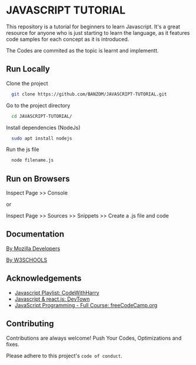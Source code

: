# JAVASCRIPT TUTORIAL

This repository is a tutorial for beginners to learn Javascript. 
It's a great resource for anyone who is just starting to learn the language, 
as it features code samples for each concept as it is introduced. 

The Codes are commited as the topic is learnt and implementt.

## Run Locally

Clone the project

```bash
  git clone https://github.com/BANZOM/JAVASCRIPT-TUTORIAL.git
```

Go to the project directory

```bash
  cd JAVASCRIPT-TUTORIAL/
```

Install dependencies (NodeJs)

```bash
  sudo apt install nodejs
```

Run the js file

```bash
  node filename.js
```
## Run on Browsers

  Inspect Page >> Console 
  
  or
  
  Inspect Page >> Sources >> Snippets >> Create a .js file and code

## Documentation

[By Mozilla Developers](https://developer.mozilla.org/en-US/docs/Web/JavaScript) 

[By W3SCHOOLS](https://www.w3schools.com/jsrEF/default.asp)


## Acknowledgements

 - [Javascript Playlist: CodeWithHarry](https://www.youtube.com/playlist?list=PLu0W_9lII9ahR1blWXxgSlL4y9iQBnLpR)
 - [Javascript & react.js: DevTown](https://www.youtube.com/playlist?list=PL7zl8TDRnbukayCPfUWZyKf-VYgxdlC_9)
 - [JavaScript Programming - Full Course: freeCodeCamp.org](https://www.youtube.com/watch?v=jS4aFq5-91M)

## Contributing

Contributions are always welcome!
Push Your Codes, Optimizations and fixes.

Please adhere to this project's `code of conduct`.

